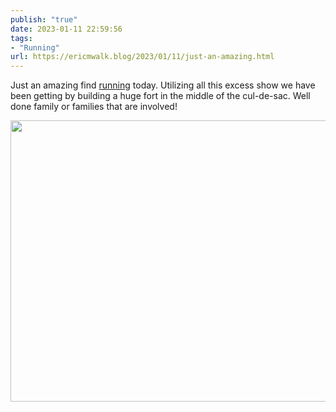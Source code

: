 ```yaml
---
publish: "true"
date: 2023-01-11 22:59:56
tags:
- "Running"
url: https://ericmwalk.blog/2023/01/11/just-an-amazing.html
---
```

Just an amazing find [running](http://www.strava.com/activities/8377234387) today. Utilizing all this excess show we have been getting by building a huge fort in the middle of the cul-de-sac. Well done family or families that are involved!


<img src="uploads/2023/a6f22d409c.jpg" width="600" height="450" alt="">
